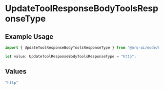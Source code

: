 # UpdateToolResponseBodyToolsResponseType

## Example Usage

```typescript
import { UpdateToolResponseBodyToolsResponseType } from "@orq-ai/node/models/operations";

let value: UpdateToolResponseBodyToolsResponseType = "http";
```

## Values

```typescript
"http"
```